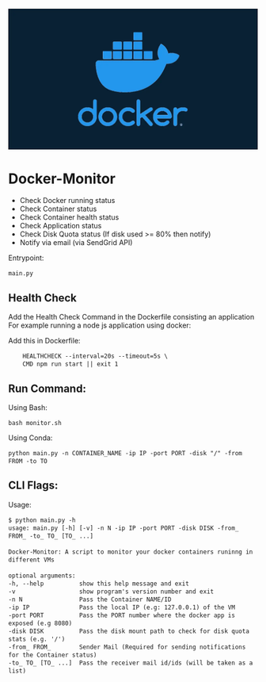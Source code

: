 ![docker](media/docker.png)

# Docker-Monitor
- Check Docker running status
- Check Container status
- Check Container health status
- Check Application status
- Check Disk Quota status (If disk used >= 80% then notify)
- Notify via email (via SendGrid API)


Entrypoint: 
    
    main.py

## Health Check
Add the Health Check Command in the Dockerfile consisting an application
For example running a node js application using docker:

Add this in Dockerfile:

        HEALTHCHECK --interval=20s --timeout=5s \
        CMD npm run start || exit 1

## Run Command:
Using Bash:

    bash monitor.sh
    
Using Conda:

    python main.py -n CONTAINER_NAME -ip IP -port PORT -disk "/" -from FROM -to TO

## CLI Flags:
Usage:

    $ python main.py -h
    usage: main.py [-h] [-v] -n N -ip IP -port PORT -disk DISK -from_ FROM_ -to_ TO_ [TO_ ...]

    Docker-Monitor: A script to monitor your docker containers runinng in different VMs

    optional arguments:
    -h, --help          show this help message and exit
    -v                  show program's version number and exit
    -n N                Pass the Container NAME/ID
    -ip IP              Pass the local IP (e.g: 127.0.0.1) of the VM
    -port PORT          Pass the PORT number where the docker app is exposed (e.g 8080)
    -disk DISK          Pass the disk mount path to check for disk quota stats (e.g. '/')
    -from_ FROM_        Sender Mail (Required for sending notifications for the Container status)
    -to_ TO_ [TO_ ...]  Pass the receiver mail id/ids (will be taken as a list)
